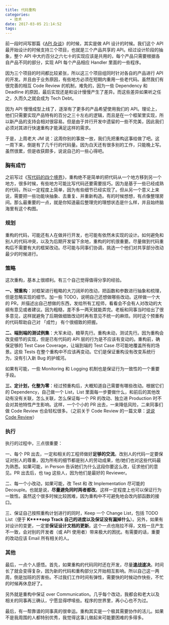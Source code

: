 ```yaml
---
title: 代码重构
categories:
  - 技术
date: 2017-03-05 21:14:52
tags:
---
```


前一段时间写那篇《[API 杂谈](http://mp.weixin.qq.com/s?__biz=MzA4ODgwNjk1MQ==&mid=2653788337&idx=1&sn=96f41ec3de2a622e7bb1746f744a1305&scene=21#wechat_redirect)》的时候，其实是做 API 设计的时候。我们这个 API 最开始设计的时候支持三个项目，也就是三个产品共享的 API。经过设计阶段的抽象，整个 API 中大约百分之六七十的实现应该是共用的，每个产品只需要根据各自产品不同的部分，实现 API 每个产品相应 Handler 里面的一些程序。

因为三个项目的时间都比较紧张，所以这三个项目组同时针对各自的产品进行 API 的开发。并且由于业务原因，有些地方必须在短期内重用一些老代码。虽然我们有很完善的相互 Code Review 的机制，难免的，因为一些 Dependency 和 Deadline 的原因，最后实现还是和设计慢慢产生了差异。而这些差异如果听之任之，久而久之就会成为 Tech Debt。

因为 API 慢慢成型上线了，逐渐有了更多的产品希望使用我们的 API。理论上，他们只需要实现产品特有的百分之三十左右的逻辑，而且是在一个框架里实现，所以新产品的支持会相对很容易。但是由于并行开发中遗留的一些不完美，因此我们必须对其进行快速重构才能满足这样的需求。

于是，上周老大 JM 说：这周你别的事放一放，我们先把重构这事给做了吧。这一周下来，倒是有了几千行的代码量。因为白天还有很多别的工作，只能晚上写。虽然很累，但是收获颇多，说说自己的一些心得吧。

### 胸有成竹

之前写过《[写代码的四个境界](http://mp.weixin.qq.com/s?__biz=MzA4ODgwNjk1MQ==&mid=2653788186&idx=1&sn=d589bdd64d4f4668241ab3072e186505&scene=21#wechat_redirect)》，重构绝不是简单的把代码从一个地方移到另一个地方，很多时候，有些地方可能比写代码还要需要技巧。因为是基于一些已经成熟的代码，所以一定程度上简单，因为有些细节已经实现了。但从另一个意义上来说，需要把一些功能块抽象、去重复、并重新构造。有的时候想想，有点像整理房间。那么最重要的一点，就是你知道最后整理完的理想状态是什么样，并且始终脑海里有这个构图。

### 规划

重构的代码，可能还有人在做并行开发，也可能有依然未实现的设计。如何避免和别人的代码冲突，以及为后期开发留下余地，重构的时机很重要。尽量做到代码重构后不需要有大的框架改动。尽可能与同事们协调，挑选一个他们对共享部分改动最少的时候进行。

### 策略

这次重构，基本上很顺利。有三个自己觉得值得分享的经验。

**一、预重构**：对框架进行粗略的大刀阔斧的改动，把函数和参数进行抽象和梳理，但是忽略实现的细节。加一些 TODO，说明自己还想做哪些改动。这样做一个大的 PR，并描述出自己想做的东西，发给所有工程师，看看会不会有人对改动的大纲有意见或者建议。因为粗糙，差不多一两天就能弄完。老板和同事当时给出了很多意见，这样就避免了后期做细致改动时再有意见不统一的麻烦。同时这个预重构的代码帮助自己对 「成竹」 有个很细致的把握。

**二、端到端的测试例集**：大军未动，粮草先行。重构未动，测试先行。因为重构会改变细节的实现，但是已有代码的 API 层的行为是不应该有变动的。重构前，确保足够的 Test Case Coverage，让端到端的 Test Case 尽可能地覆盖所有的场景。这些 Tests 在整个重构中不应该再变动。它们是保证重构没有改变系统行为，没有引入新 Bug 的护城河。

如果有可能，一些 Monitoring 和 Logging 机制也是保证行为一致性的一个重要手段。

**三、定计划，化整为零**：经过预重构后，大概知道自己需要有哪些改动。根据它们的 Dependency，自己做一个 List，List 里面每一步要做什么，和前后的其他改动有没有关联，怎么关联，怎么保证每一个 PR 的改动、独立进 Production 时不会对其他特性产生影响。这样，一个个小的 PR 出去，一来降低风险，二来同事们做 Code Review 也会轻松很多。（之前关于 Code Review 的一篇文章：[说说 Code Review](http://mp.weixin.qq.com/s?__biz=MzA4ODgwNjk1MQ==&mid=2653788392&idx=1&sn=e84f8546dff32030cef89fc29680db80&scene=21#wechat_redirect)）

### 执行 

执行的过程中，三点很重要：

一、每个 PR 出去，一定和相关的工程师做好**足够的交流**。改别人的代码一定要保证对别人的尊重，因为所有的细节都是别人的劳动成果，他/她们也对这些代码最为熟悉。如果可能，in Person 告诉她们为什么这段你要这么改，征求他们的意见。PR 出去后，也 tag 这些人，因为他们是最好的 Reviewer。

二、每一个小改动，如果可能，改 Test 和 改 Implementation 尽可能的 Decouple。也就是说，**尽量避免同时两者都改**。这样一定程度上也可以保证行为一致性。虽然这个很多时候比较困难，因为重构中不可避免地会改内部函数的接口。

三、保证自己按照重构计划进行的同时，Keep 一个 Change List，包括 TODO List（便于 **K****eep Track 自己的进度以及保证没有漏掉什么**）。另外，如果有对设计的变更，一定要**保证设计文档的更新**。这个一点也拖拉不得，文档一旦产生不一致，会对别的开发者（或 API 使用者）带来极大的困扰。有需要的话，重要的改动应该 Email 所有相关的人。

### 其他 

最后，一点个人感悟。首先，如果重构的代码同时还在开发，尽量**速战速决**。时间长了就会变得复杂，因为新的代码和重构部分又开始相互影响。所以自己这一两周，倒是加班的厉害些。不过我们工作时间有弹性，需要快的时候动作快些，不忙的时候再休息好了。

另外就是重构中保证 over Communication。几乎每个改动，我都会和老大以及相关的同事再三确认，宁愿显得啰嗦些。程序的世界里，再小心也不为过。

最后，有一帮靠谱的同事真的很幸运。重构其实是一个极其需要协作的活儿。如果不是我周围的人都特别优秀，我觉得这事儿做起来可能要困难的多得多。
